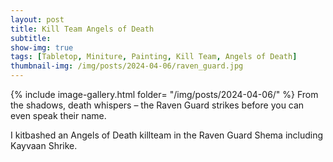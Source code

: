 ```yaml
---
layout: post
title: Kill Team Angels of Death
subtitle:
show-img: true
tags: [Tabletop, Miniture, Painting, Kill Team, Angels of Death]
thumbnail-img: /img/posts/2024-04-06/raven_guard.jpg
---
```


{% include image-gallery.html folder= "/img/posts/2024-04-06/" %}
From the shadows, death whispers – the Raven Guard strikes before you can even speak their name.

I kitbashed an Angels of Death killteam in the Raven Guard Shema including Kayvaan Shrike.
